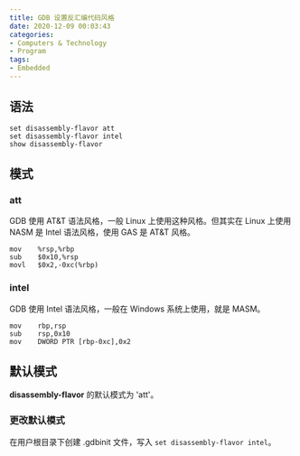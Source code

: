 ```yaml
---
title: GDB 设置反汇编代码风格
date: 2020-12-09 00:03:43
categories:
- Computers & Technology
- Program
tags:
- Embedded
---
```

## 语法
```Shell
set disassembly-flavor att
set disassembly-flavor intel
show disassembly-flavor
```

<!--more-->

## 模式

### att
GDB 使用 AT&T 语法风格，一般 Linux 上使用这种风格。但其实在 Linux 上使用 NASM 是 Intel 语法风格，使用 GAS 是 AT&T 风格。
```x86 Assembly
mov    %rsp,%rbp
sub    $0x10,%rsp
movl   $0x2,-0xc(%rbp)
```

### intel
GDB 使用 Intel 语法风格，一般在 Windows 系统上使用，就是 MASM。
```x86 Assembly
mov    rbp,rsp
sub    rsp,0x10
mov    DWORD PTR [rbp-0xc],0x2
```

## 默认模式
**disassembly-flavor** 的默认模式为 'att'。

### 更改默认模式
在用户根目录下创建 .gdbinit 文件，写入 `set disassembly-flavor intel`。